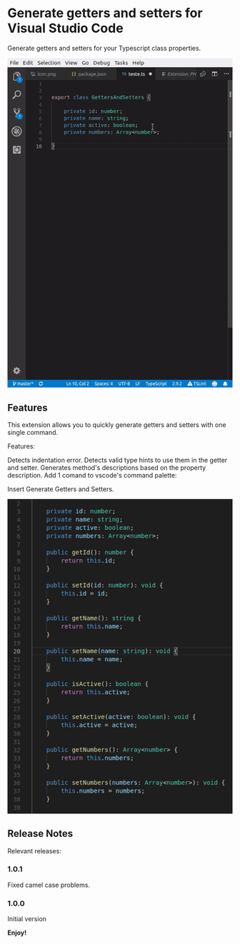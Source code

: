# Generate getters and setters for Visual Studio Code

Generate getters and setters for your Typescript class properties.

![Demo](images/demo.gif)

## Features

This extension allows you to quickly generate getters and setters with one single command.

Features:

Detects indentation error.
Detects valid type hints to use them in the getter and setter.
Generates method's descriptions based on the property description.
Add 1 comand to vscode's command palette:

Insert Generate Getters and Setters.

![Contexttual menu](images/example.png)

## Release Notes

Relevant releases:

### 1.0.1

Fixed camel case problems.

### 1.0.0

Initial version

**Enjoy!**
